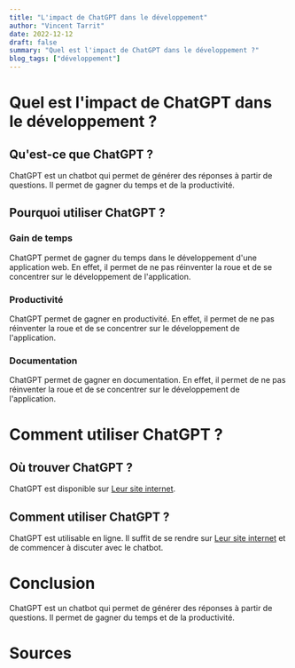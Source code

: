 ```yaml
---
title: "L'impact de ChatGPT dans le développement"
author: "Vincent Tarrit"
date: 2022-12-12
draft: false
summary: "Quel est l'impact de ChatGPT dans le développement ?"
blog_tags: ["développement"]
---
```


# Quel est l'impact de ChatGPT dans le développement ?

## Qu'est-ce que ChatGPT ?

ChatGPT est un chatbot qui permet de générer des réponses à partir de questions. Il permet de gagner du temps et de la productivité.

## Pourquoi utiliser ChatGPT ?

### Gain de temps

ChatGPT permet de gagner du temps dans le développement d'une application web. En effet, il permet de ne pas réinventer la roue et de se concentrer sur le développement de l'application.

### Productivité

ChatGPT permet de gagner en productivité. En effet, il permet de ne pas réinventer la roue et de se concentrer sur le développement de l'application.

### Documentation

ChatGPT permet de gagner en documentation. En effet, il permet de ne pas réinventer la roue et de se concentrer sur le développement de l'application.

# Comment utiliser ChatGPT ?

## Où trouver ChatGPT ?

ChatGPT est disponible sur [Leur site internet](https://chat.openai.com/).

## Comment utiliser ChatGPT ?

ChatGPT est utilisable en ligne. Il suffit de se rendre sur [Leur site internet](https://chat.openai.com/) et de commencer à discuter avec le chatbot.

# Conclusion

ChatGPT est un chatbot qui permet de générer des réponses à partir de questions. Il permet de gagner du temps et de la productivité.

# Sources




